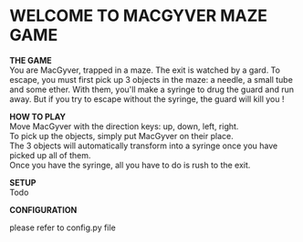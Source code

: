# WELCOME TO MACGYVER MAZE GAME

**THE GAME**  
You are MacGyver, trapped in a maze. The exit is watched by a gard. To escape, you must first pick up 3 objects in the maze: a needle, a small tube and some ether. With them, you'll make a syringe to drug the guard and run away. But if you try to escape without the syringe, the guard will kill you !

**HOW TO PLAY**  
Move MacGyver with the direction keys: up, down, left, right.  
To pick up the objects, simply put MacGyver on their place.  
The 3 objects will automatically transform into a syringe once you have picked up all of them.  
Once you have the syringe, all you have to do is rush to the exit.

**SETUP**  
Todo

**CONFIGURATION**

please refer to config.py file
